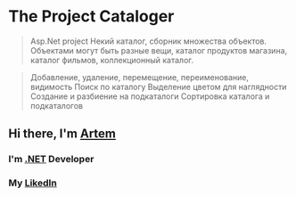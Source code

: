 # The Project **Cataloger**

>Asp.Net project
>Некий каталог, сборник множества объектов. Объектами могут быть разные вещи, каталог продуктов магазина, каталог фильмов, коллекционный каталог.

>Добавление, удаление, перемещение, переименование, видимость
>Поиск по каталогу
>Выделение цветом для наглядности
>Создание и разбиение на подкаталоги
>Сортировка каталога и подкаталогов

## Hi there, I'm [Artem](https://www.youtube.com/watch?v=DLzxrzFCyOs&ab_channel=AllKindsOfStuff)
### I'm [.NET](https://dotnet.microsoft.com/en-us/learn/dotnet/what-is-dotnet) Developer
### My [LikedIn](https://www.linkedin.com/in/artem-prokofiev-2890b9184/)
